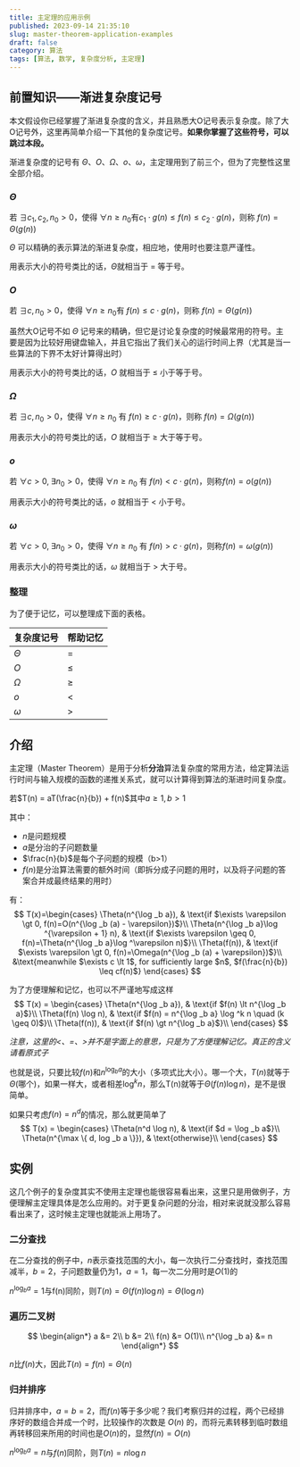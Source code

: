 ```yaml
---
title: 主定理的应用示例
published: 2023-09-14 21:35:10
slug: master-theorem-application-examples
draft: false
category: 算法
tags: [算法, 数学, 复杂度分析, 主定理]
---
```


## 前置知识——渐进复杂度记号

本文假设你已经掌握了渐进复杂度的含义，并且熟悉大O记号表示复杂度。除了大O记号外，这里再简单介绍一下其他的复杂度记号。**如果你掌握了这些符号，可以跳过本段。**

渐进复杂度的记号有 $\Theta$、$O$、$\Omega$、$o$、$\omega$，主定理用到了前三个，但为了完整性这里全部介绍。

### $\Theta$

若 $\exists c_1,c_2,n_0 \gt 0$，使得 $\forall n \geq n_0$有$c_1 \cdot g(n) \leq f(n) \leq c_2 \cdot g(n)$，则称 $f(n) = \Theta(g(n))$

$\Theta$ 可以精确的表示算法的渐进复杂度，相应地，使用时也要注意严谨性。

用表示大小的符号类比的话，$\Theta$就相当于 $=$ 等于号。

### $O$

若 $\exists c,n_0 \gt 0$，使得 $\forall n \geq n_0$有 $f(n) \leq c \cdot g(n)$，则称 $f(n) = \Theta(g(n))$

虽然大O记号不如 $\Theta$ 记号来的精确，但它是讨论复杂度的时候最常用的符号。主要是因为比较好用键盘输入，并且它指出了我们关心的运行时间上界（尤其是当一些算法的下界不太好计算得出时）

用表示大小的符号类比的话，$O$ 就相当于 $\leq$ 小于等于号。

### $\Omega$

若 $\exists c,n_0 \gt 0$，使得 $\forall n \geq n_0$ 有 $f(n) \geq c \cdot g(n)$，则称 $f(n) = \Omega(g(n))$

用表示大小的符号类比的话，$O$ 就相当于 $\geq$ 大于等于号。

### $o$

若 $\forall c>0,\;\exists n_0>0$，使得 $\forall n \geq n_0$ 有 $f(n)<c\cdot g(n)$，则称$f(n) = o(g(n))$

用表示大小的符号类比的话，$o$ 就相当于 $<$ 小于号。

### $\omega$

若 $\forall c>0,\;\exists n_0>0$，使得 $\forall n \geq n_0$ 有 $f(n)>c\cdot g(n)$，则称$f(n) = \omega(g(n))$

用表示大小的符号类比的话，$\omega$ 就相当于 $>$ 大于号。

### 整理

为了便于记忆，可以整理成下面的表格。

|复杂度记号|帮助记忆|
|---|---|
|$\Theta$|$=$|
|$O$|$\leq$|
|$\Omega$|$\geq$|
|$o$|$\lt$|
|$\omega$|$\gt$|

## 介绍

主定理（Master Theorem）是用于分析**分治**算法复杂度的常用方法，给定算法运行时间与输入规模的函数的递推关系式，就可以计算得到算法的渐进时间复杂度。

若$T(n) = aT(\frac{n}{b}) + f(n)$其中$a \geq 1, b \gt 1$

其中：

- $n$是问题规模
- $a$是分治的子问题数量
- $\frac{n}{b}$是每个子问题的规模（b>1）
- $f(n)$是分治算法需要的额外时间（即拆分成子问题的用时，以及将子问题的答案合并成最终结果的用时）

有：
$$
T(x)=\begin{cases}
\Theta(n^{\log _b a}), & \text{if $\exists \varepsilon \gt 0, f(n)=O(n^{\log _b (a) - \varepsilon})$}\\
\Theta(n^{\log _b a}\log ^{\varepsilon + 1} n), & \text{if $\exists \varepsilon \geq 0, f(n)=\Theta(n^{\log _b a}\log ^\varepsilon n)$}\\
\Theta(f(n)), & \text{if $\exists \varepsilon \gt 0, f(n)=\Omega(n^{\log _b (a) + \varepsilon})$}\\
&\text{meanwhile $\exists c \lt 1$, for sufficiently large $n$, $f(\frac{n}{b}) \leq cf(n)$}
\end{cases}
$$

为了方便理解和记忆，也可以不严谨地写成这样
$$
T(x) = \begin{cases}
\Theta(n^{\log _b a}), & \text{if $f(n) \lt n^{\log _b a}$}\\
\Theta(f(n) \log n), & \text{if $f(n) = n^{\log _b a} \log ^k n \quad (k \geq 0)$}\\
\Theta(f(n)), & \text{if $f(n) \gt n^{\log _b a}$}\\
\end{cases}
$$

*注意，这里的$\lt$、$=$、$\gt$并不是字面上的意思，只是为了方便理解记忆。真正的含义请看原式子*

也就是说，只要比较$f(n)$和$n^{\log _b a}$的大小（多项式比大小）。哪一个大，$T(n)$就等于$\Theta(\text{哪个})$，如果一样大，或者相差$\log ^k n$，那么T(n)就等于$\Theta(f(n)\log n)$，是不是很简单。

如果只考虑$f(n)=n^d$的情况，那么就更简单了
$$
T(x) = \begin{cases}
\Theta(n^d \log n), & \text{if $d = \log _b a$}\\
\Theta(n^{\max \{ d, log _b a \}}), & \text{otherwise}\\
\end{cases}
$$

## 实例

这几个例子的复杂度其实不使用主定理也能很容易看出来，这里只是用做例子，方便理解主定理具体是怎么应用的。对于更复杂问题的分治，相对来说就没那么容易看出来了，这时候主定理也就能派上用场了。

### 二分查找

在二分查找的例子中，$n$表示查找范围的大小，每一次执行二分查找时，查找范围减半，$b=2$，子问题数量仍为1，$a=1$，每一次二分用时是$O(1)$的

$n^{\log _b a} = 1$与f(n)同阶，则$T(n)=\Theta(f(n)\log n)=\Theta(\log n)$

### 遍历二叉树

$$
\begin{align*}
a &= 2\\
b &= 2\\
f(n) &= O(1)\\
n^{\log _b a} &= n
\end{align*}
$$

$n$比$f(n)$大，因此$T(n)=f(n)=\Theta(n)$

### 归并排序

归并排序中，$a=b=2$，而$f(n)$等于多少呢？我们考察归并的过程，两个已经排序好的数组合并成一个时，比较操作的次数是 $O(n)$ 的，而将元素转移到临时数组再转移回来所用的时间也是$O(n)$的，显然$f(n)=O(n)$

$n^{\log _b a} = n$与$f(n)$同阶，则$T(n)=n \log n$
